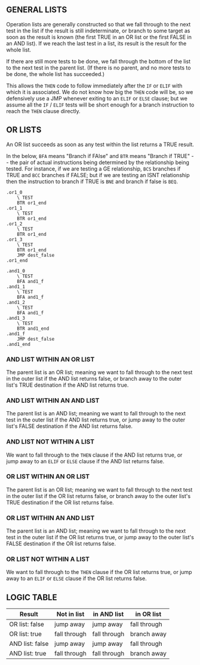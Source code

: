 ## GENERAL LISTS

Operation lists are generally constructed so that we fall through to the
next test in the list if the result is still indeterminate, or branch to
some target as soon as the result is known  (the first TRUE in an OR list
or the first FALSE in an AND list).  If we reach the last test in a list,
its result is the result for the whole list.



If there are still more tests to be done, we fall through the bottom of
the list to the next test in the parent list.  (If there is no parent, and
no more tests to be done, the whole list has succeeded.)

This allows the `THEN` code to follow immediately after the `IF` or
`ELIF` with which it is associated.  We do not know how big the `THEN`
code will be, so we defensively use a JMP whenever exiting to an `ELIF`
or `ELSE` clause; but we assume all the `IF` / `ELIF` tests will be
short enough for a branch instruction to reach the `THEN` clause
directly.





## OR LISTS

An OR list succeeds as soon as any test within the list returns a TRUE
result.

In the below, `BFA` means "Branch if FAlse" and `BTR` means "Branch if
TRUE" -- the pair of actual instructions being determined by the
relationship being tested.  For instance, if we are testing a GE
relationship, `BCS` branches if TRUE and `BCC` branches if FALSE; but
if we are testing an ISNT relationship then the instruction to branch
if TRUE is `BNE` and branch if false is `BEQ`.

```
.or1_0
    \ TEST
    BTR or1_end
.or1_1
    \ TEST
    BTR or1_end
.or1_2
    \ TEST
    BTR or1_end
.or1_3
    \ TEST
    BTR or1_end
    JMP dest_false
.or1_end
```

```
.and1_0
    \ TEST
    BFA and1_f
.and1_1
    \ TEST
    BFA and1_f
.and1_2
    \ TEST
    BFA and1_f
.and1_3
    \ TEST
    BTR and1_end
.and1_f
    JMP dest_false
.and1_end
```




### AND LIST WITHIN AN OR LIST

The parent list is an OR list; meaning we want to fall through to the
next test in the outer list if the AND list returns false, or branch
away to the outer list's TRUE destination if the AND list returns true.

### AND LIST WITHIN AN AND LIST

The parent list is an AND list; meaning we want to fall through to the
next test in the outer list if the AND list returns true, or jump away
to the outer list's FALSE destination if the AND list returns false.

### AND LIST NOT WITHIN A LIST

We want to fall through to the `THEN` clause if the AND list returns
true, or jump away to an `ELIF` or `ELSE` clause if the AND list
returns false.


### OR LIST WITHIN AN OR LIST

The parent list is an OR list; meaning we want to fall through to the
next test in the outer list if the OR list returns false, or branch
away to the outer list's TRUE destination if the OR list returns false.

### OR LIST WITHIN AN AND LIST

The parent list is an AND list; meaning we want to fall through to the
next test in the outer list if the OR list returns true, or jump away
to the outer list's FALSE destination if the OR list returns false.

### OR LIST NOT WITHIN A LIST

We want to fall through to the `THEN` clause if the OR list returns true,
or jump away to an `ELIF` or `ELSE` clause if the OR list returns false.


## LOGIC TABLE

Result          | Not in list  | in AND list  | in OR list
----------------|--------------|--------------|--------------
OR list: false  | jump away    | jump away    | fall through
OR list: true   | fall through | fall through | branch away
AND list: false | jump away    | jump away    | fall through
AND list: true  | fall through | fall through | branch away
